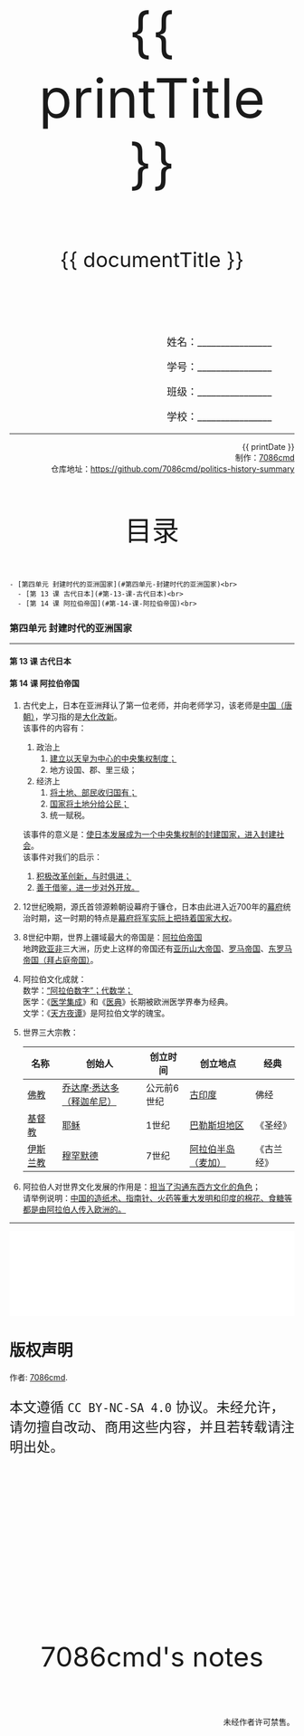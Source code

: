 
  <style>
  #title {
    padding-top: 40%;
    font-size: 96px;
  }

  #subtitle {
    font-size: 36px;
    padding-top: 18%;
  }

  #ending {
    padding-top: 60%;
    font-size: 48px;
    padding-bottom: 12%;
  }

  .center {
    text-align: center;
  }
  .right {
    text-align: right;
  }

  #inform {
    padding-right: 8%;
    font-size: 18px;
  }

  #allinform {
    padding-top: 18%;
  }

  .topic {
    padding-top: 12%;
    padding-bottom: 8%;
    font-size: 48px;
  }
</style>
<div class="center">
  <div id="title">{{ printTitle }}</div>
  <div id="subtitle" v-if="documentTitle !== printTitle">{{ documentTitle }}</div>
</div>
<div class="right" id="allinform">
  <p id="inform">姓名：________________</p>
  <p id="inform">学号：________________</p>
  <p id="inform">班级：________________</p>
  <p id="inform">学校：________________</p>

  <hr />
  <div>
    {{ printDate }}<br />
    制作：<a href="https://github.com/7086cmd/">7086cmd</a><br />
    仓库地址：<a href="https://github.com/7086cmd/politics-history-summary"
      >https://github.com/7086cmd/politics-history-summary</a
    >
  </div>
</div>


<div class="divider_top"></div>

<div class="divider_top"></div>

<div class="center">
  <div class="topic">目录</div>
</div>

    - [第四单元 封建时代的亚洲国家](#第四单元-封建时代的亚洲国家)<br>
      - [第 13 课 古代日本](#第-13-课-古代日本)<br>
      - [第 14 课 阿拉伯帝国](#第-14-课-阿拉伯帝国)<br>

<div class="divider_top"></div>


### 第四单元 封建时代的亚洲国家

---

#### 第 13 课 古代日本

#### 第 14 课 阿拉伯帝国

1. 古代史上，日本在亚洲拜认了第一位老师，并向老师学习，该老师是<u>中国（唐朝）</u>，学习指的是<u>大化改新</u>。<br>
   该事件的内容有：

   1. 政治上
      1. <u>建立以天皇为中心的中央集权制度；</u>
      2. 地方设国、郡、里三级；
   2. 经济上
      1. <u>将土地、部民收归国有；</u>
      2. <u>国家将土地分给公民；</u>
      3. 统一赋税。<br>

   该事件的意义是：<u>使日本发展成为一个中央集权制的封建国家，进入封建社会</u>。<br>
   该事件对我们的启示：

   1. <u>积极改革创新，与时俱进；</u>
   2. <u>善于借鉴，进一步对外开放。</u>

2. 12世纪晚期，源氏首领源赖朝设幕府于镰仓，日本由此进入近700年的<u>幕府</u>统治时期，这一时期的特点是<u>幕府将军实际上把持着国家大权</u>。

3. 8世纪中期，世界上疆域最大的帝国是：<u>阿拉伯帝国</u><br>
   地跨<u>欧亚非</u>三大洲，历史上这样的帝国还有<u>亚历山大帝国</u>、<u>罗马帝国</u>、<u>东罗马帝国（拜占庭帝国）</u>。

4. 阿拉伯文化成就：<br>
   数学：<u>“阿拉伯数字”；代数学；</u><br>
   医学：《<u>医学集成</u>》和《<u>医典</u>》长期被欧洲医学界奉为经典。<br>
   文学：《<u>天方夜谭</u>》是阿拉伯文学的瑰宝。

5. 世界三大宗教：

   | 名称            | 创始人                           | 创立时间    | 创立地点                  | 经典       |
   | --------------- | -------------------------------- | ----------- | ------------------------- | ---------- |
   | <u>佛教</u>     | <u>乔达摩·悉达多（释迦牟尼）</u> | 公元前6世纪 | <u>古印度</u>             | 佛经       |
   | <u>基督教</u>   | <u>耶稣</u>                      | 1世纪       | <u>巴勒斯坦地区</u>       | 《圣经》   |
   | <u>伊斯兰教</u> | <u>穆罕默德</u>                  | 7世纪       | <u>阿拉伯半岛（麦加）</u> | 《古兰经》 |

6. 阿拉伯人对世界文化发展的作用是：<u>担当了沟通东西方文化的角色</u>；<br>
   请举例说明：<u>中国的造纸术、指南针、火药等重大发明和印度的棉花、食糖等都是由阿拉伯人传入欧洲的。</u>

---

<iframe src="/assets/summaries-blank/hw-4-1_5-1.pdf" frameborder="0" width="100%" type="application/pdf"></iframe>

<div class="divider"></div>

<script setup>
import { ref } from "vue";

const printTitle = ref(decodeURI(new URL(location.href).pathname.split("/")[1])) ?? "政史地总资料";

const documentTitle = ref(decodeURI(new URL(location.href).pathname.split("/").filter(x => (x !== "" && x !== "print")).join(" | "))) ?? "政史地总资料";

const printDate = ref(`导出日期：${new Date().toLocaleDateString()} ${new Date().toLocaleTimeString()}`);

</script>

# 版权声明

作者: [7086cmd](https://github.com/7086cmd).<br>

<p style="font-size: 24px">
本文遵循 <code>CC BY-NC-SA 4.0</code> 协议。未经允许，请勿擅自改动、商用这些内容，并且若转载请注明出处。
</p>

<div class="center">
  <div id="ending">7086cmd's notes</div>
</div>

<div class="right">
  <p>未经作者许可禁售。</p>
</div>

